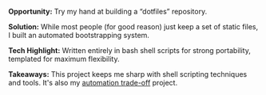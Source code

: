 **Opportunity:** Try my hand at building a “dotfiles” repository.

**Solution:** While most people (for good reason) just keep a set of static files, I built an automated bootstrapping system.

**Tech Highlight:** Written entirely in bash shell scripts for strong portability, templated for maximum flexibility.

**Takeaways:** This project keeps me sharp with shell scripting techniques and tools. It's also my [automation trade-off](https://xkcd.com/1205/) project.
